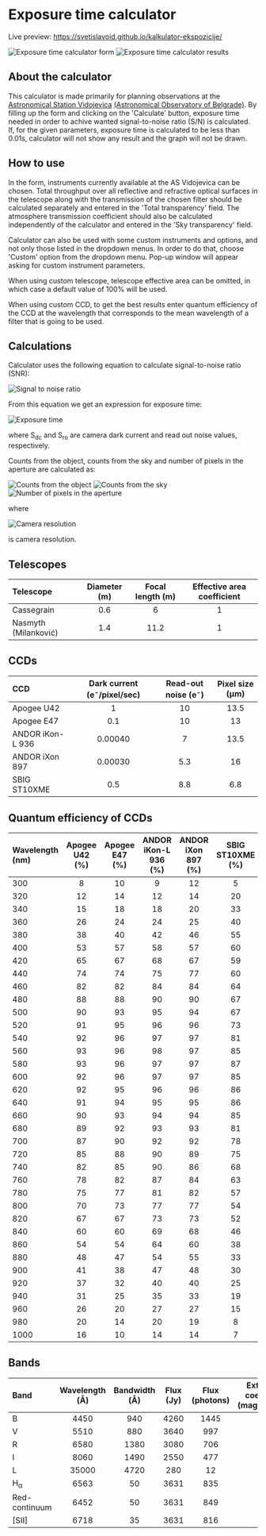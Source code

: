 # Exposure time calculator

Live preview: https://svetislavoid.github.io/kalkulator-ekspozicije/

![Exposure time calculator form](/img/exposureTimeCalculator1.png)
![Exposure time calculator results](/img/exposureTimeCalculator2.png)

## About the calculator

This calculator is made primarily for planning observations at the [Astronomical Station Vidojevica](http://vidojevica.aob.rs/) [(Astronomical Observatory of Belgrade)](http://aob.rs/). By filling up the form and clicking on the 'Calculate' button, exposure time needed in order to achive wanted signal-to-noise ratio (S/N) is calculated. If, for the given parameters, exposure time is calculated to be less than 0.01s, calculator will not show any result and the graph will not be drawn.

## How to use

In the form, instruments currently available at the AS Vidojevica can be chosen. Total throughput over all reflective and refractive optical surfaces in the telescope along with the transmission of the chosen filter should be calculated separately and entered in the 'Total transparency' field. The atmosphere transmission coefficient should also be calculated independently of the calculator and entered in the 'Sky transparency' field.

Calculator can also be used with some custom instruments and options, and not only those listed in the dropdown menus. In order to do that, choose 'Custom' option from the dropdown menu. Pop-up window will appear asking for custom instrument parameters.

When using custom telescope, telescope effective area can be omitted, in which case a default value of 100% will be used.

When using custom CCD, to get the best results enter quantum efficiency of the CCD at the wavelength that corresponds to the mean wavelength of a filter that is going to be used.

## Calculations

Calculator uses the following equation to calculate signal-to-noise ratio (SNR):

![Signal to noise ratio](/img/snr.png)

From this equation we get an expression for exposure time:

![Exposure time](/img/exposure.png)

where S<sub>dc</sub> and S<sub>ro</sub> are camera dark current and read out noise values, respectively.

Counts from the object, counts from the sky and number of pixels in the aperture are calculated as:

![Counts from the object](/img/objectSignal.png)
![Counts from the sky](/img/skySignal.png)
![Number of pixels in the aperture](/img/pixelNo.png)

where

![Camera resolution](/img/scale.png)

is camera resolution.

## Telescopes

| Telescope            | Diameter (m) | Focal length (m) | Effective area coefficient |
| :---                 | :----:       | :----:           | :----:                     |
| Cassegrain           | 0.6          | 6                | 1                          |
| Nasmyth (Milanković) | 1.4          | 11.2             | 1                          |

## CCDs

| CCD              | Dark current (e<sup>-</sup>/pixel/sec) | Read-out noise (e<sup>-</sup>) | Pixel size (&mu;m)|
| :---             | :----:                                 | :----:                         | :----:            |
| Apogee U42       | 1                                      | 10                             | 13.5              |
| Apogee E47       | 0.1                                    | 10                             | 13                |
| ANDOR iKon-L 936 | 0.00040                                | 7                              | 13.5              |
| ANDOR iXon 897   | 0.00030                                | 5.3                            | 16                |
| SBIG ST10XME     | 0.5                                    | 8.8                            | 6.8               |

## Quantum efficiency of CCDs

| Wavelength (nm) | Apogee U42 (%) | Apogee E47 (%) | ANDOR iKon-L 936 (%) | ANDOR iXon 897 (%) | SBIG ST10XME (%) |
| :---            | :----:         | :----:         | :----:               | :----:             | :----:           |
| 300             | 8              | 10             | 9                    | 12                 | 5                |
| 320             | 12             | 14             | 12                   | 14                 | 20               |
| 340             | 15             | 18             | 18                   | 20                 | 33               |
| 360             | 26             | 24             | 24                   | 25                 | 40               |
| 380             | 38             | 40             | 42                   | 46                 | 55               |
| 400             | 53             | 57             | 58                   | 57                 | 60               |
| 420             | 65             | 67             | 68                   | 67                 | 59               |
| 440             | 74             | 74             | 75                   | 77                 | 60               |
| 460             | 82             | 82             | 84                   | 84                 | 64               |
| 480             | 88             | 88             | 90                   | 90                 | 67               |
| 500             | 90             | 93             | 95                   | 94                 | 67               |
| 520             | 91             | 95             | 96                   | 96                 | 73               |
| 540             | 92             | 96             | 97                   | 97                 | 81               |
| 560             | 93             | 96             | 98                   | 97                 | 85               |
| 580             | 93             | 96             | 97                   | 97                 | 87               |
| 600             | 92             | 96             | 97                   | 97                 | 85               |
| 620             | 92             | 95             | 96                   | 96                 | 86               |
| 640             | 91             | 94             | 95                   | 95                 | 86               |
| 660             | 90             | 93             | 94                   | 94                 | 85               |
| 680             | 89             | 92             | 93                   | 93                 | 81               |
| 700             | 87             | 90             | 92                   | 92                 | 78               |
| 720             | 85             | 88             | 90                   | 89                 | 75               |
| 740             | 82             | 85             | 90                   | 86                 | 68               |
| 760             | 78             | 82             | 87                   | 84                 | 63               |
| 780             | 75             | 77             | 81                   | 82                 | 57               |
| 800             | 70             | 73             | 77                   | 77                 | 54               |
| 820             | 67             | 67             | 73                   | 73                 | 52               |
| 840             | 60             | 60             | 69                   | 68                 | 46               |
| 860             | 54             | 54             | 64                   | 60                 | 38               |
| 880             | 48             | 47             | 54                   | 55                 | 33               |
| 900             | 41             | 38             | 47                   | 48                 | 30               |
| 920             | 37             | 32             | 40                   | 40                 | 25               |
| 940             | 31             | 25             | 35                   | 33                 | 19               |
| 960             | 26             | 20             | 27                   | 27                 | 15               |
| 980             | 20             | 14             | 20                   | 19                 | 8                |
| 1000            | 16             | 10             | 14                   | 14                 | 7                |

## Bands

| Band                | Wavelength (&#8491;) | Bandwidth (&#8491;) | Flux (Jy) | Flux (photons) | Extinction coefficient (mag/airmass) |
| :---                | :----:               | :----:              | :----:    | :----:         | :----:                               |
| B                   | 4450                 | 940                 | 4260      | 1445           | 0.4                                  |
| V                   | 5510                 | 880                 | 3640      | 997            | 0.2                                  |
| R                   | 6580                 | 1380                | 3080      | 706            | 0.1                                  |
| I                   | 8060                 | 1490                | 2550      | 477            | 0.08                                 |
| L                   | 35000                | 4720                | 280       | 12             | 0                                    |
| H<sub>&alpha;</sub> | 6563                 | 50                  | 3631      | 835            | 0                                    |
| Red-continuum       | 6452                 | 50                  | 3631      | 849            | 0                                    |
| [SII]               | 6718                 | 35                  | 3631      | 816            | 0                                    |
